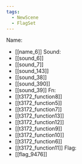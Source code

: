 ```yaml
---
tags:
  - NewScene
  - FlagSet
---
```

Name:
- [[name_6]]
Sound:
- [[sound_6]]
- [[sound_7]]
- [[sound_143]]
- [[sound_38]]
- [[sound_390]]
- [[sound_39]]
Fn:
- [[t3172_function8]]
- [[t3172_function5]]
- [[t3172_function7]]
- [[t3172_function13]]
- [[t3172_function12]]
- [[t3172_function9]]
- [[t3172_function10]]
- [[t3172_function6]]
- [[t3172_function11]]
Flag:
- [[flag_9476]]
